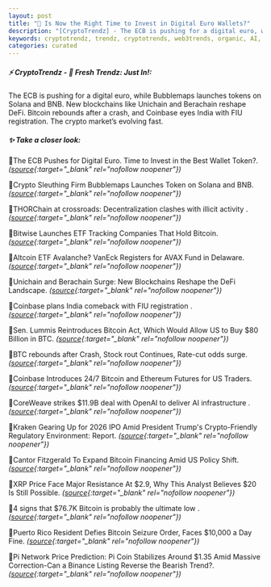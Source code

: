 ```yaml
---
layout: post
title: "🌌 Is Now the Right Time to Invest in Digital Euro Wallets?"
description: "[CryptoTrendz] - The ECB is pushing for a digital euro, while Bubblemaps launches tokens on Solana and BNB. New blockchains like Unichain and Berachain reshape DeFi. Bitcoin rebounds after a crash, and Coinbase eyes India with FIU registration. The crypto market’s evolving fast."
keywords: cryptotrendz, trendz, cryptotrends, web3trends, organic, AI, Bitcoin, Analyst, Binance, India, Berachain, Listing, Crypto, Ethereum, Token, Pi, Digital, Network
categories: curated
---
```


##### ⚡ CryptoTrendz - 📌 *Fresh Trendz: Just In!:*

The ECB is pushing for a digital euro, while Bubblemaps launches tokens on Solana and BNB. New blockchains like Unichain and Berachain reshape DeFi. Bitcoin rebounds after a crash, and Coinbase eyes India with FIU registration. The crypto market’s evolving fast.

##### ✨ *Take a closer look:*


🔹The ECB Pushes for Digital Euro. Time to Invest in the Best Wallet Token?. *([source](https://s.avyag.com/kt80){:target="_blank" rel="nofollow noopener"})*

🔹Crypto Sleuthing Firm Bubblemaps Launches Token on Solana and BNB. *([source](https://s.avyag.com/9tcr){:target="_blank" rel="nofollow noopener"})*

🔹THORChain at crossroads: Decentralization clashes with illicit activity . *([source](https://s.avyag.com/fk2w){:target="_blank" rel="nofollow noopener"})*

🔹Bitwise Launches ETF Tracking Companies That Hold Bitcoin. *([source](https://s.avyag.com/w4gq){:target="_blank" rel="nofollow noopener"})*

🔹Altcoin ETF Avalanche? VanEck Registers for AVAX Fund in Delaware. *([source](https://s.avyag.com/mksc){:target="_blank" rel="nofollow noopener"})*

🔹Unichain and Berachain Surge: New Blockchains Reshape the DeFi Landscape. *([source](https://s.avyag.com/f1jj){:target="_blank" rel="nofollow noopener"})*

🔹Coinbase plans India comeback with FIU registration . *([source](https://s.avyag.com/2od4){:target="_blank" rel="nofollow noopener"})*

🔹Sen. Lummis Reintroduces Bitcoin Act, Which Would Allow US to Buy $80 Billion in BTC. *([source](https://s.avyag.com/p569){:target="_blank" rel="nofollow noopener"})*

🔹BTC rebounds after Crash, Stock rout Continues, Rate-cut odds surge. *([source](https://s.avyag.com/iyxs){:target="_blank" rel="nofollow noopener"})*

🔹Coinbase Introduces 24/7 Bitcoin and Ethereum Futures for US Traders. *([source](https://s.avyag.com/qblg){:target="_blank" rel="nofollow noopener"})*

🔹CoreWeave strikes $11.9B deal with OpenAI to deliver AI infrastructure . *([source](https://s.avyag.com/lv40){:target="_blank" rel="nofollow noopener"})*

🔹Kraken Gearing Up for 2026 IPO Amid President Trump's Crypto-Friendly Regulatory Environment: Report. *([source](https://s.avyag.com/evtm){:target="_blank" rel="nofollow noopener"})*

🔹Cantor Fitzgerald To Expand Bitcoin Financing Amid US Policy Shift. *([source](https://s.avyag.com/jfc6){:target="_blank" rel="nofollow noopener"})*

🔹XRP Price Face Major Resistance At $2.9, Why This Analyst Believes $20 Is Still Possible. *([source](https://s.avyag.com/a8pf){:target="_blank" rel="nofollow noopener"})*

🔹4 signs that $76.7K Bitcoin is probably the ultimate low . *([source](https://s.avyag.com/yi9r){:target="_blank" rel="nofollow noopener"})*

🔹Puerto Rico Resident Defies Bitcoin Seizure Order, Faces $10,000 a Day Fine. *([source](https://s.avyag.com/sxyj){:target="_blank" rel="nofollow noopener"})*

🔹Pi Network Price Prediction: Pi Coin Stabilizes Around $1.35 Amid Massive Correction-Can a Binance Listing Reverse the Bearish Trend?. *([source](https://s.avyag.com/absi){:target="_blank" rel="nofollow noopener"})*
